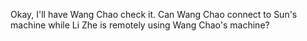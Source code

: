 Okay, I'll have Wang Chao check it. Can Wang Chao connect to Sun's machine while Li Zhe is remotely using Wang Chao's machine?
